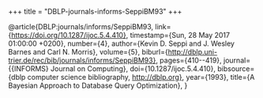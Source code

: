 +++
title = "DBLP-journals-informs-SeppiBM93"
+++

@article{DBLP:journals/informs/SeppiBM93,
   link={https://doi.org/10.1287/ijoc.5.4.410},
   timestamp={Sun, 28 May 2017 01:00:00 +0200},
   number={4},
   author={Kevin D. Seppi and
J. Wesley Barnes and
Carl N. Morris},
   volume={5},
   biburl={http://dblp.uni-trier.de/rec/bib/journals/informs/SeppiBM93},
   pages={410--419},
   journal={{INFORMS} Journal on Computing},
   doi={10.1287/ijoc.5.4.410},
   bibsource={dblp computer science bibliography, http://dblp.org},
   year={1993},
   title={A Bayesian Approach to Database Query Optimization},
}
